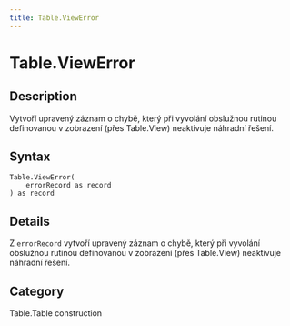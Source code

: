 ```yaml
---
title: Table.ViewError
---
```


# Table.ViewError


## Description

Vytvoří upravený záznam o chybě, který při vyvolání obslužnou rutinou definovanou v zobrazení (přes Table.View) neaktivuje náhradní řešení.


## Syntax

```powerquery
Table.ViewError(
    errorRecord as record
) as record
```


## Details

Z <code>errorRecord</code> vytvoří upravený záznam o chybě, který při vyvolání obslužnou rutinou definovanou v zobrazení (přes Table.View) neaktivuje náhradní řešení.



## Category
Table.Table construction
